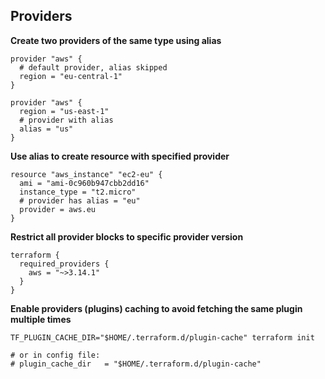 ## Providers

**Create two providers of the same type using alias**

```hcl-terraform
provider "aws" {
  # default provider, alias skipped
  region = "eu-central-1"
}

provider "aws" {
  region = "us-east-1"
  # provider with alias
  alias = "us"
}
```

**Use alias to create resource with specified provider**

```hcl-terraform
resource "aws_instance" "ec2-eu" {
  ami = "ami-0c960b947cbb2dd16"
  instance_type = "t2.micro"
  # provider has alias = "eu"
  provider = aws.eu
}
```

**Restrict all provider blocks to specific provider version**

```hcl-terraform
terraform {
  required_providers {
    aws = "~>3.14.1"
  }
}
```

**Enable providers (plugins) caching to avoid fetching the same plugin multiple times**

```shell script
TF_PLUGIN_CACHE_DIR="$HOME/.terraform.d/plugin-cache" terraform init

# or in config file:
# plugin_cache_dir   = "$HOME/.terraform.d/plugin-cache"
```
